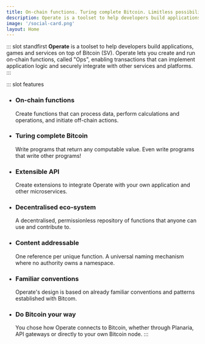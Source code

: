 ```yaml
---
title: On-chain functions. Turing complete Bitcoin. Limitless possibilities.
description: Operate is a toolset to help developers build applications, games and products on top of Bitcoin.
image: '/social-card.png'
layout: Home
---
```


::: slot standfirst
**Operate** is a toolset to help developers build applications, games and services on top of Bitcoin (SV). Operate lets you create and run on-chain functions, called "Ops", enabling transactions that can implement application logic and securely integrate with other services and platforms.
:::

::: slot features
* ### On-chain functions
  Create functions that can process data, perform calculations and operations, and initiate off-chain actions.

* ### Turing complete Bitcoin
  Write programs that return any computable value. Even write programs that write other programs!

* ### Extensible API
  Create extensions to integrate Operate with your own application and other microservices.

* ### Decentralised eco-system
  A decentralised, permissionless repository of functions that anyone can use and contribute to.

* ### Content addressable
  One reference per unique function. A universal naming mechanism where no authority owns a namespace.

* ### Familiar conventions
  Operate's design is based on already familiar conventions and patterns established with Bitcom.

* ### Do Bitcoin your way
  You chose how Operate connects to Bitcoin, whether through Planaria, API gateways or directly to your own Bitcoin node.
:::